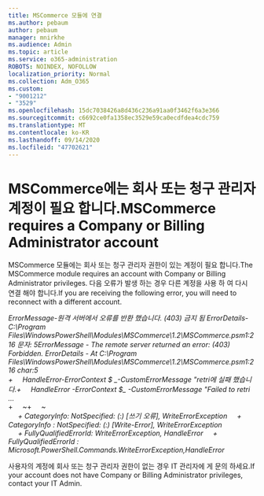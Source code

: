 ```yaml
---
title: MSCommerce 모듈에 연결
ms.author: pebaum
author: pebaum
manager: mnirkhe
ms.audience: Admin
ms.topic: article
ms.service: o365-administration
ROBOTS: NOINDEX, NOFOLLOW
localization_priority: Normal
ms.collection: Adm_O365
ms.custom:
- "9001212"
- "3529"
ms.openlocfilehash: 15dc7038426a8d436c236a91aa0f3462f6a3e366
ms.sourcegitcommit: c6692ce0fa1358ec3529e59ca0ecdfdea4cdc759
ms.translationtype: MT
ms.contentlocale: ko-KR
ms.lasthandoff: 09/14/2020
ms.locfileid: "47702621"
---
```

# <a name="mscommerce-requires-a-company-or-billing-administrator-account"></a><span data-ttu-id="6a68b-102">MSCommerce에는 회사 또는 청구 관리자 계정이 필요 합니다.</span><span class="sxs-lookup"><span data-stu-id="6a68b-102">MSCommerce requires a Company or Billing Administrator account</span></span>

<span data-ttu-id="6a68b-103">MSCommerce 모듈에는 회사 또는 청구 관리자 권한이 있는 계정이 필요 합니다.</span><span class="sxs-lookup"><span data-stu-id="6a68b-103">The MSCommerce module requires an account with Company or Billing Administrator privileges.</span></span> <span data-ttu-id="6a68b-104">다음 오류가 발생 하는 경우 다른 계정을 사용 하 여 다시 연결 해야 합니다.</span><span class="sxs-lookup"><span data-stu-id="6a68b-104">If you are receiving the following error, you will need to reconnect with a different account.</span></span>

<span data-ttu-id="6a68b-105">*ErrorMessage-원격 서버에서 오류를 반환 했습니다. (403) 금지 됨 ErrorDetails-C:\Program Files\WindowsPowerShell\Modules\MSCommerce\1.2\MSCommerce.psm1:216 문자: 5*</span><span class="sxs-lookup"><span data-stu-id="6a68b-105">*ErrorMessage - The remote server returned an error: (403) Forbidden. ErrorDetails - At C:\Program Files\WindowsPowerShell\Modules\MSCommerce\1.2\MSCommerce.psm1:216 char:5*</span></span><br>
<span data-ttu-id="6a68b-106">*+&nbsp;&nbsp;&nbsp;&nbsp;&nbsp;HandleError-ErrorContext $ _-CustomErrorMessage "retri에 실패 했습니다.*</span><span class="sxs-lookup"><span data-stu-id="6a68b-106">*+&nbsp;&nbsp;&nbsp;&nbsp;&nbsp;HandleError -ErrorContext $_ -CustomErrorMessage "Failed to retri ...*</span></span><br>
<span data-ttu-id="6a68b-107">\+&nbsp;&nbsp;&nbsp;&nbsp;&nbsp;~~~~~~~~~~~~~~~~~~~~~~~~~~~~~~~~~~~~~~~~~~~~~~~~~~~~~~~~~~~~~~~~~</span><span class="sxs-lookup"><span data-stu-id="6a68b-107">\+&nbsp;&nbsp;&nbsp;&nbsp;&nbsp;~~~~~~~~~~~~~~~~~~~~~~~~~~~~~~~~~~~~~~~~~~~~~~~~~~~~~~~~~~~~~~~~~</span></span><br>
<span data-ttu-id="6a68b-108">&nbsp;&nbsp;&nbsp;&nbsp;&nbsp;*+ CategoryInfo: NotSpecified: (:) [쓰기 오류], WriteErrorException*</span><span class="sxs-lookup"><span data-stu-id="6a68b-108">&nbsp;&nbsp;&nbsp;&nbsp;&nbsp;*+ CategoryInfo          : NotSpecified: (:) [Write-Error], WriteErrorException*</span></span><br>
<span data-ttu-id="6a68b-109">&nbsp;&nbsp;&nbsp;&nbsp;&nbsp;*+ FullyQualifiedErrorId: WriteErrorException, HandleError*</span><span class="sxs-lookup"><span data-stu-id="6a68b-109">&nbsp;&nbsp;&nbsp;&nbsp;&nbsp;*+ FullyQualifiedErrorId : Microsoft.PowerShell.Commands.WriteErrorException,HandleError*</span></span>

<span data-ttu-id="6a68b-110">사용자의 계정에 회사 또는 청구 관리자 권한이 없는 경우 IT 관리자에 게 문의 하세요.</span><span class="sxs-lookup"><span data-stu-id="6a68b-110">If your account does not have Company or Billing Administrator privileges, contact your IT Admin.</span></span>
